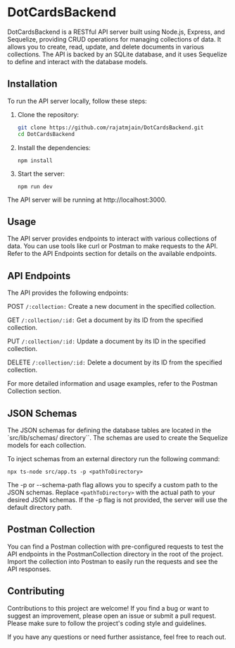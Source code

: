 # DotCardsBackend

DotCardsBackend is a RESTful API server built using Node.js, Express, and Sequelize, providing CRUD operations for managing collections of data. It allows you to create, read, update, and delete documents in various collections. The API is backed by an SQLite database, and it uses Sequelize to define and interact with the database models.

## Installation

To run the API server locally, follow these steps:

1. Clone the repository:

   ```bash
   git clone https://github.com/rajatmjain/DotCardsBackend.git
   cd DotCardsBackend
   ```

2. Install the dependencies:

   ```
   npm install
   ```

3. Start the server:
   ```
   npm run dev
   ```

The API server will be running at http://localhost:3000.

## Usage

The API server provides endpoints to interact with various collections of data. You can use tools like curl or Postman to make requests to the API. Refer to the API Endpoints section for details on the available endpoints.

## API Endpoints

The API provides the following endpoints:

POST `/:collection:` Create a new document in the specified collection.

GET `/:collection/:id:` Get a document by its ID from the specified collection.

PUT `/:collection/:id:` Update a document by its ID in the specified collection.

DELETE `/:collection/:id:` Delete a document by its ID from the specified collection.

For more detailed information and usage examples, refer to the Postman Collection section.

## JSON Schemas

The JSON schemas for defining the database tables are located in the `src/lib/schemas/ directory``. The schemas are used to create the Sequelize models for each collection.

To inject schemas from an external directory run the following command:

```
npx ts-node src/app.ts -p <pathToDirectory>
```

The -p or --schema-path flag allows you to specify a custom path to the JSON schemas. Replace `<pathToDirectory>` with the actual path to your desired JSON schemas. If the -p flag is not provided, the server will use the default directory path.

## Postman Collection

You can find a Postman collection with pre-configured requests to test the API endpoints in the PostmanCollection directory in the root of the project. Import the collection into Postman to easily run the requests and see the API responses.

## Contributing

Contributions to this project are welcome! If you find a bug or want to suggest an improvement, please open an issue or submit a pull request. Please make sure to follow the project's coding style and guidelines.

If you have any questions or need further assistance, feel free to reach out.
